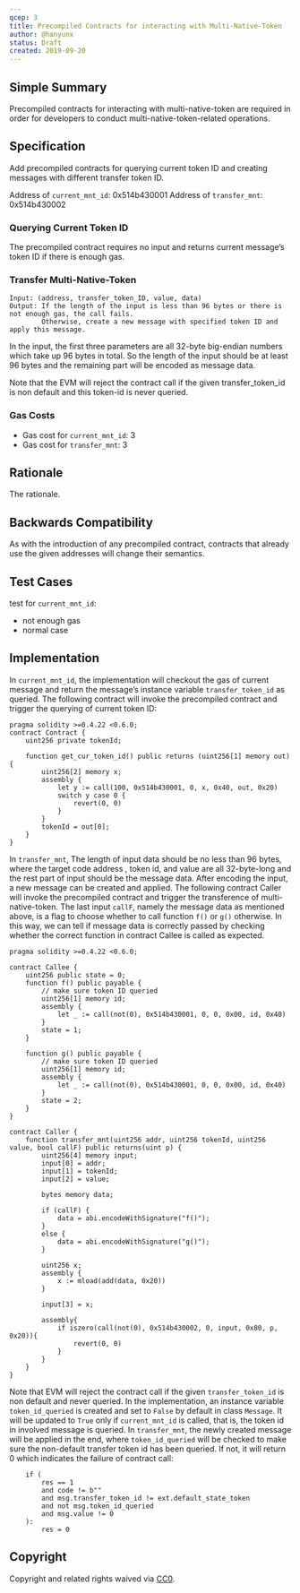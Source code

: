 ```yaml
---
qcep: 3
title: Precompiled Contracts for interacting with Multi-Native-Token
author: @hanyunx
status: Draft
created: 2019-09-20
---
```


## Simple Summary
Precompiled contracts for interacting with multi-native-token are required in order for developers to conduct multi-native-token-related operations.

## Specification
Add precompiled contracts for querying current token ID and creating messages with different transfer token ID.

Address of  `current_mnt_id`: 0x514b430001
Address of `transfer_mnt`: 0x514b430002

### Querying Current Token ID
The precompiled contract requires no input and returns current message’s token ID if there is enough gas.

### Transfer Multi-Native-Token
```
Input: (address, transfer_token_ID, value, data)
Output: If the length of the input is less than 96 bytes or there is not enough gas, the call fails.
        Otherwise, create a new message with specified token ID and apply this message.
```
In the input, the first three parameters are all 32-byte big-endian numbers which take up 96 bytes in total. So the length of the input should be at least 96 bytes and the remaining part will be encoded as message data.

Note that the EVM will reject the contract call if the given transfer_token_id is non default and this token-id is never queried.

### Gas Costs
- Gas cost for `current_mnt_id`: 3
- Gas cost for `transfer_mnt`: 3

## Rationale
The rationale.

## Backwards Compatibility
As with the introduction of any precompiled contract, contracts that already use the given addresses will change their semantics. 

## Test Cases
test for `current_mnt_id`:
- not enough gas
- normal case

## Implementation
In `current_mnt_id`, the implementation will checkout the gas of current message and return the message’s instance variable `transfer_token_id` as queried.
The following contract will invoke the precompiled contract and trigger the querying of current token ID:
```
pragma solidity >=0.4.22 <0.6.0;
contract Contract {
    uint256 private tokenId;
    
    function get_cur_token_id() public returns (uint256[1] memory out) {
        uint256[2] memory x;
        assembly {
            let y := call(100, 0x514b430001, 0, x, 0x40, out, 0x20)
            switch y case 0 {
                revert(0, 0)
            }
        }
        tokenId = out[0];
    }
}
```

In `transfer_mnt`, The length of input data should be no less than 96 bytes, where the target code address , token id,  and value are all 32-byte-long and the rest part of input should be the message data.
After encoding the input, a new message can be created and applied.
The following contract Caller will invoke the precompiled contract and trigger the transference of multi-native-token.
The last input `callF`, namely the message data as mentioned above, is a flag to choose whether to call function `f()` or `g()` otherwise. In this way, we can tell if message data is correctly  passed by checking whether the correct function in contract Callee is called as expected.

```
pragma solidity >=0.4.22 <0.6.0;

contract Callee {
    uint256 public state = 0;
    function f() public payable {
        // make sure token ID queried
        uint256[1] memory id;
        assembly {
            let _ := call(not(0), 0x514b430001, 0, 0, 0x00, id, 0x40)
        }
        state = 1;
    }
    
    function g() public payable {
        // make sure token ID queried
        uint256[1] memory id;
        assembly {
            let _ := call(not(0), 0x514b430001, 0, 0, 0x00, id, 0x40)
        }
        state = 2;
    }
}

contract Caller {
    function transfer_mnt(uint256 addr, uint256 tokenId, uint256 value, bool callF) public returns(uint p) {
        uint256[4] memory input;
        input[0] = addr;
        input[1] = tokenId;
        input[2] = value;
        
        bytes memory data;
        
        if (callF) {
            data = abi.encodeWithSignature("f()");
        }
        else {
            data = abi.encodeWithSignature("g()");
        }
        
        uint256 x;
        assembly {
            x := mload(add(data, 0x20))
        }
        
        input[3] = x;
        
        assembly{
            if iszero(call(not(0), 0x514b430002, 0, input, 0x80, p, 0x20)){
                revert(0, 0)
            }
        }
    }
}
```

Note that EVM will reject the contract call if the given `transfer_token_id` is non default  and never queried. In the implementation, an instance variable `token_id_queried` is created and set to `False` by default in class `Message`. It will be updated to `True` only if `current_mnt_id` is called, that is, the token id in involved message is queried. In `transfer_mnt`, the newly created message will be applied in the end, where `token_id_queried` will be checked to make sure the non-default transfer token id has been queried. If not, it will return 0 which indicates the failure of contract call:
```
    if (
        res == 1
        and code != b""
        and msg.transfer_token_id != ext.default_state_token
        and not msg.token_id_queried
        and msg.value != 0
    ):
        res = 0
```

## Copyright
Copyright and related rights waived via [CC0](https://creativecommons.org/publicdomain/zero/1.0/).

